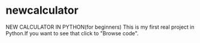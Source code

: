 # newcalculator
NEW CALCULATOR IN PYTHON(for beginners)
This is my first real project in Python.If you want to see that click to "Browse code".
